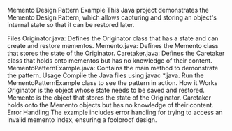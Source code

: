 Memento Design Pattern Example
This Java project demonstrates the Memento Design Pattern, which allows capturing and storing an object's internal state so that it can be restored later.

Files
Originator.java: Defines the Originator class that has a state and can create and restore mementos.
Memento.java: Defines the Memento class that stores the state of the Originator.
Caretaker.java: Defines the Caretaker class that holds onto mementos but has no knowledge of their content.
MementoPatternExample.java: Contains the main method to demonstrate the pattern.
Usage
Compile the Java files using javac *.java.
Run the MementoPatternExample class to see the pattern in action.
How it Works
Originator is the object whose state needs to be saved and restored.
Memento is the object that stores the state of the Originator.
Caretaker holds onto the Memento objects but has no knowledge of their content.
Error Handling
The example includes error handling for trying to access an invalid memento index, ensuring a foolproof design.